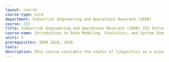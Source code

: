 ```yaml
---
layout: course 
course-type: Core
department: Industrial Engineering and Operations Reserach (IEOR)
course: 231
title: Industrial Engineering and Operations Reserach (IEOR) 231 Introduction to Data Modeling, Statistics, and System Simulation
course-name: Introduction to Data Modeling, Statistics, and System Simulation
units: 3
prerequisites: IEOR 262A, 263A
tools: 
description: This course considers the status of linguistics as a scientific field of inquiry. Methodological approaches and the type of information that serve as data in linguistics are surveyed and placed in the context of other social science methodology and data. Throughout the course, the practice of linguistics as the science of language, its successes and weaknesses, are placed in the context of thought on the philosophy of science. Students design and carry out projects using subject methodologies (introspection, corpus, statistical, fieldwork, experimental).
---
```

